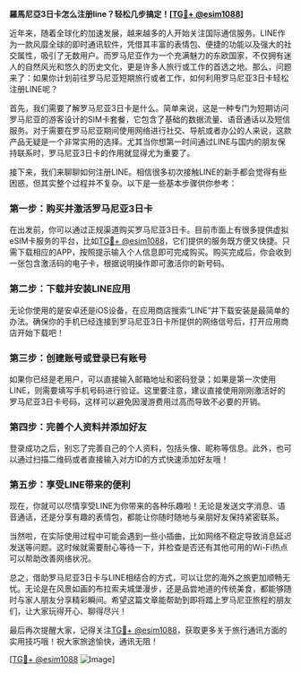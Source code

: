 **羅馬尼亞3日卡怎么注册line？轻松几步搞定！[[TG💪+ @esim1088](https://t.me/s/esim1088)]**

近年来，随着全球化的加速发展，越来越多的人开始关注国际通信服务。LINE作为一款风靡全球的即时通讯软件，凭借其丰富的表情包、便捷的功能以及强大的社交属性，吸引了无数用户。而罗马尼亚作为一个充满魅力的东欧国家，不仅拥有迷人的自然风光和悠久的历史文化，更是许多人旅行或工作的首选之地。那么，问题来了：如果你计划前往罗马尼亚短期旅行或者工作，如何利用罗马尼亚3日卡轻松注册LINE呢？

首先，我们需要了解罗马尼亚3日卡是什么。简单来说，这是一种专门为短期访问罗马尼亚的游客设计的SIM卡套餐，它包含了基础的数据流量、语音通话以及短信服务。对于需要在罗马尼亚期间使用网络进行社交、导航或者办公的人来说，这款产品无疑是一个非常实用的选择。尤其当你想第一时间通过LINE与国内的朋友保持联系时，罗马尼亚3日卡的作用就显得尤为重要了。

接下来，我们来聊聊如何注册LINE。相信很多初次接触LINE的新手都会觉得有些困惑，但其实整个过程并不复杂。以下是一些基本步骤供你参考：

### 第一步：购买并激活罗马尼亚3日卡

在出发前，你可以通过正规渠道购买罗马尼亚3日卡。目前市面上有很多提供虚拟eSIM卡服务的平台，比如[TG💪+ @esim1088](https://t.me/s/esim1088)，它们提供的服务既方便又快捷。只需下载相应的APP，按照提示输入个人信息即可完成购买。购买完成后，你会收到一张包含激活码的电子卡，根据说明操作即可激活你的新号码。

### 第二步：下载并安装LINE应用

无论你使用的是安卓还是iOS设备，在应用商店搜索“LINE”并下载安装是最简单的办法。确保你的手机已经连接到罗马尼亚3日卡所提供的网络信号后，打开应用商店开始下载吧！

### 第三步：创建账号或登录已有账号

如果你已经是老用户，可以直接输入邮箱地址和密码登录；如果是第一次使用LINE，则需要填写手机号码进行验证。这里要注意，建议直接使用刚刚激活好的罗马尼亚3日卡号码，这样可以避免因漫游费用过高而导致不必要的开销。

### 第四步：完善个人资料并添加好友

登录成功之后，别忘了完善自己的个人资料，包括头像、昵称等信息。此外，也可以通过扫描二维码或者直接输入对方ID的方式快速添加好友哦！

### 第五步：享受LINE带来的便利

现在，你就可以尽情享受LINE为你带来的各种乐趣啦！无论是发送文字消息、语音通话，还是分享有趣的表情包，都能让你随时随地与亲朋好友保持紧密联系。

当然啦，在实际使用过程中可能会遇到一些小插曲，比如网络不稳定导致消息延迟发送等问题。这时候就需要耐心等待一下，并检查是否还有其他可用的Wi-Fi热点可以帮助改善网络状况。

总之，借助罗马尼亚3日卡与LINE相结合的方式，可以让您的海外之旅更加顺畅无忧。无论是在风景如画的布拉索夫城堡漫步，还是品尝地道的传统美食，都能够随时与家人朋友分享精彩瞬间。希望这篇文章能帮助到即将踏上罗马尼亚旅程的朋友们，让大家玩得开心、聊得尽兴！

最后再次提醒大家，记得关注[TG💪+ @esim1088](https://t.me/s/esim1088)，获取更多关于旅行通讯方面的实用技巧哦！祝大家旅途愉快，通讯无阻！

[[TG💪+ @esim1088](https://t.me/s/esim1088) ![Image](https://i.postimg.cc/4NQfJmqS/Snipaste-2025-05-13-00-14-12.png)]